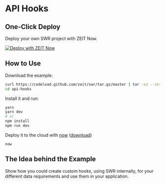 # API Hooks

## One-Click Deploy

Deploy your own SWR project with ZEIT Now.

[![Deploy with ZEIT Now](https://zeit.co/button)](https://zeit.co/new/project?template=https://github.com/zeit/swr/tree/master/examples/focus-revalidate)

## How to Use

Download the example:

```bash
curl https://codeload.github.com/zeit/swr/tar.gz/master | tar -xz --strip=2 swr-master/examples/api-hooks
cd api-hooks
```

Install it and run:

```bash
yarn
yarn dev
# or
npm install
npm run dev
```

Deploy it to the cloud with [now](https://zeit.co/home) ([download](https://zeit.co/download))

```
now
```

## The Idea behind the Example

Show how you could create custom hooks, using SWR internally, for your different data requirements and use them in your application.
